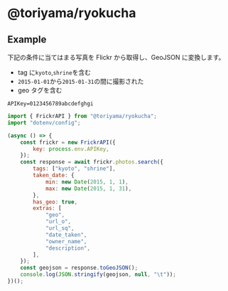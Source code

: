# @toriyama/ryokucha

## Example

下記の条件に当てはまる写真を Flickr から取得し、GeoJSON に変換します。

- tag に`kyoto`,`shrine`を含む
- `2015-01-01`から`2015-01-31`の間に撮影された
- geo タグを含む

```env
APIKey=0123456789abcdefghgi
```

```javascript
import { FrickrAPI } from "@toriyama/ryokucha";
import "dotenv/config";

(async () => {
	const frickr = new FrickrAPI({
		key: process.env.APIKey,
	});
	const response = await frickr.photos.search({
		tags: ["kyoto", "shrine"],
		taken_date: {
			min: new Date(2015, 1, 1),
			max: new Date(2015, 1, 31),
		},
		has_geo: true,
		extras: [
			"geo",
			"url_o",
			"url_sq",
			"date_taken",
			"owner_name",
			"description",
		],
	});
	const geojson = response.toGeoJSON();
	console.log(JSON.stringify(geojson, null, "\t"));
})();
```
